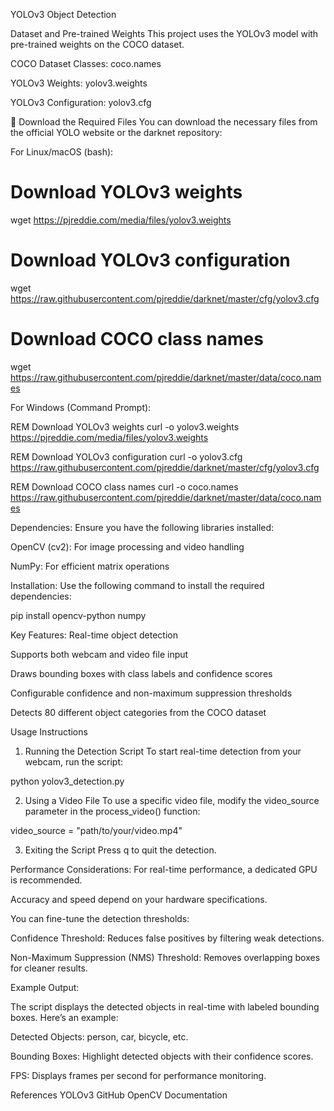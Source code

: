 YOLOv3 Object Detection

Dataset and Pre-trained Weights
This project uses the YOLOv3 model with pre-trained weights on the COCO dataset.

COCO Dataset Classes: coco.names

YOLOv3 Weights: yolov3.weights

YOLOv3 Configuration: yolov3.cfg

🔗 Download the Required Files
You can download the necessary files from the official YOLO website or the darknet repository:

For Linux/macOS (bash):

# Download YOLOv3 weights
wget https://pjreddie.com/media/files/yolov3.weights

# Download YOLOv3 configuration
wget https://raw.githubusercontent.com/pjreddie/darknet/master/cfg/yolov3.cfg

# Download COCO class names
wget https://raw.githubusercontent.com/pjreddie/darknet/master/data/coco.names

For Windows (Command Prompt):

REM Download YOLOv3 weights
curl -o yolov3.weights https://pjreddie.com/media/files/yolov3.weights

REM Download YOLOv3 configuration
curl -o yolov3.cfg https://raw.githubusercontent.com/pjreddie/darknet/master/cfg/yolov3.cfg

REM Download COCO class names
curl -o coco.names https://raw.githubusercontent.com/pjreddie/darknet/master/data/coco.names

Dependencies:
Ensure you have the following libraries installed:

OpenCV (cv2): For image processing and video handling

NumPy: For efficient matrix operations

Installation:
Use the following command to install the required dependencies:

pip install opencv-python numpy

Key Features:
Real-time object detection

Supports both webcam and video file input

Draws bounding boxes with class labels and confidence scores

Configurable confidence and non-maximum suppression thresholds

Detects 80 different object categories from the COCO dataset

Usage Instructions
1. Running the Detection Script
To start real-time detection from your webcam, run the script:

python yolov3_detection.py

2. Using a Video File
To use a specific video file, modify the video_source parameter in the process_video() function:

video_source = "path/to/your/video.mp4"

3. Exiting the Script
Press q to quit the detection.

Performance Considerations:
For real-time performance, a dedicated GPU is recommended.

Accuracy and speed depend on your hardware specifications.

You can fine-tune the detection thresholds:

Confidence Threshold: Reduces false positives by filtering weak detections.

Non-Maximum Suppression (NMS) Threshold: Removes overlapping boxes for cleaner results.

Example Output:

The script displays the detected objects in real-time with labeled bounding boxes. Here’s an example:

Detected Objects: person, car, bicycle, etc.

Bounding Boxes: Highlight detected objects with their confidence scores.

FPS: Displays frames per second for performance monitoring.

References
YOLOv3 GitHub
OpenCV Documentation
